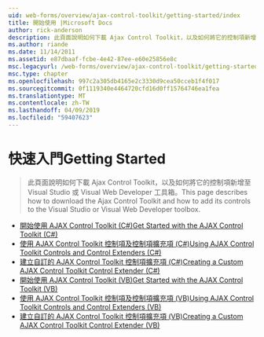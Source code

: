 ```yaml
---
uid: web-forms/overview/ajax-control-toolkit/getting-started/index
title: 開始使用 |Microsoft Docs
author: rick-anderson
description: 此頁面說明如何下載 Ajax Control Toolkit，以及如何將它的控制項新增至 Visual Studio 或 Visual Web Developer 工具箱。
ms.author: riande
ms.date: 11/14/2011
ms.assetid: e87dbaaf-fcbe-4e42-87ee-e60e25856e8c
msc.legacyurl: /web-forms/overview/ajax-control-toolkit/getting-started
msc.type: chapter
ms.openlocfilehash: 997c2a305db4165e2c3330d9cea50cceb1f4f017
ms.sourcegitcommit: 0f1119340e4464720cfd16d0ff15764746ea1fea
ms.translationtype: MT
ms.contentlocale: zh-TW
ms.lasthandoff: 04/09/2019
ms.locfileid: "59407623"
---
```

# <a name="getting-started"></a><span data-ttu-id="c974a-103">快速入門</span><span class="sxs-lookup"><span data-stu-id="c974a-103">Getting Started</span></span>

> <span data-ttu-id="c974a-104">此頁面說明如何下載 Ajax Control Toolkit，以及如何將它的控制項新增至 Visual Studio 或 Visual Web Developer 工具箱。</span><span class="sxs-lookup"><span data-stu-id="c974a-104">This page describes how to download the Ajax Control Toolkit and how to add its controls to the Visual Studio or Visual Web Developer toolbox.</span></span>


- [<span data-ttu-id="c974a-105">開始使用 AJAX Control Toolkit (C#)</span><span class="sxs-lookup"><span data-stu-id="c974a-105">Get Started with the AJAX Control Toolkit (C#)</span></span>](get-started-with-the-ajax-control-toolkit-cs.md)
- [<span data-ttu-id="c974a-106">使用 AJAX Control Toolkit 控制項及控制項擴充項 (C#)</span><span class="sxs-lookup"><span data-stu-id="c974a-106">Using AJAX Control Toolkit Controls and Control Extenders (C#)</span></span>](using-ajax-control-toolkit-controls-and-control-extenders-cs.md)
- [<span data-ttu-id="c974a-107">建立自訂的 AJAX Control Toolkit 控制項擴充項 (C#)</span><span class="sxs-lookup"><span data-stu-id="c974a-107">Creating a Custom AJAX Control Toolkit Control Extender (C#)</span></span>](creating-a-custom-ajax-control-toolkit-control-extender-cs.md)
- [<span data-ttu-id="c974a-108">開始使用 AJAX Control Toolkit (VB)</span><span class="sxs-lookup"><span data-stu-id="c974a-108">Get Started with the AJAX Control Toolkit (VB)</span></span>](get-started-with-the-ajax-control-toolkit-vb.md)
- [<span data-ttu-id="c974a-109">使用 AJAX Control Toolkit 控制項及控制項擴充項 (VB)</span><span class="sxs-lookup"><span data-stu-id="c974a-109">Using AJAX Control Toolkit Controls and Control Extenders (VB)</span></span>](using-ajax-control-toolkit-controls-and-control-extenders-vb.md)
- [<span data-ttu-id="c974a-110">建立自訂的 AJAX Control Toolkit 控制項擴充項 (VB)</span><span class="sxs-lookup"><span data-stu-id="c974a-110">Creating a Custom AJAX Control Toolkit Control Extender (VB)</span></span>](creating-a-custom-ajax-control-toolkit-control-extender-vb.md)
